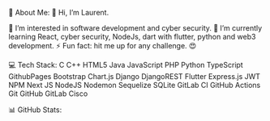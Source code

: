 💫 About Me:
👋 Hi, I’m Laurent.

👀 I’m interested in software development and cyber security.
🌱 I’m currently learning React, cyber security, NodeJs, dart with flutter, python and web3 development.
⚡ Fun fact: hit me up for any challenge.
😍

💻 Tech Stack:
C C++ HTML5 Java JavaScript PHP Python TypeScript GithubPages Bootstrap Chart.js Django DjangoREST Flutter Express.js JWT NPM Next JS NodeJS Nodemon Sequelize SQLite GitLab CI GitHub Actions Git GitHub GitLab Cisco

📊 GitHub Stats:




